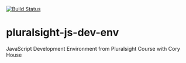 [![Build Status](https://travis-ci.org/joshuahunsberger/pluralsight-js-dev-env.svg?branch=master)](https://travis-ci.org/joshuahunsberger/pluralsight-js-dev-env)

# pluralsight-js-dev-env
JavaScript Development Environment from Pluralsight Course with Cory House
